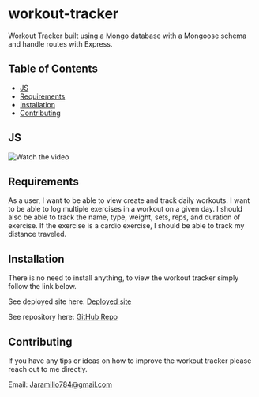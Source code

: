 # workout-tracker
Workout Tracker built using a Mongo database with a Mongoose schema and handle routes with Express.

## Table of Contents

* [JS](#JS)
* [Requirements](#Requirements)
* [Installation](#Installation)
* [Contributing](#Contributing)

## JS
 

![Watch the video](./GIFs/.gif)

## Requirements

As a user, I want to be able to view create and track daily workouts. I want to be able to log multiple exercises in a workout on a given day. I should also be able to track the name, type, weight, sets, reps, and duration of exercise. If the exercise is a cardio exercise, I should be able to track my distance traveled.

## Installation

There is no need to install anything, to view the workout tracker simply follow the link below. 

See deployed site here: [Deployed site]() 

See repository here: [GitHub Repo](https://github.com/JD-Jaramillo/workout-tracker)

## Contributing

If you have any tips or ideas on how to improve the workout tracker please reach out to me directly. 

Email: Jaramillo784@gmail.com